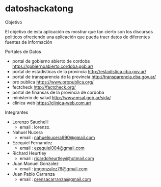# datoshackatong

Objetivo

El objetivo de esta aplicación es mostrar que tan cierto son los discursos politicos ofreciendo una aplicación que pueda traer datos de diferentes fuentes de información

Portales de Datos

* portal de gobierno abierto de cordoba https://gobiernoabierto.cordoba.gob.ar/
* portal de estadisticas de la provincia http://estadistica.cba.gov.ar/
* portal de transparencia de la provincia http://transparencia.cba.gov.ar/
* pro publica  https://www.propublica.org/
* fectcheck http://factcheck.org/
* portal de finansas de la provincia de cordoba 
* ministerio de salud http://www.msal.gob.ar/sida/
* clinica web https://clinica-web.com.ar/

Integrantes

* Lorenzo Sauchelli
  - email : lorenzo.
* Nahuel Nucera
  - email : nahuelnucera990@gmail.com
* Ezequiel Fernandez
  - email : ezequiel004@gmail.com  
* Richard Heurtley
  - email : ricardoheurtley@hotmail.com
* Juan Manuel Gonzalez
  - email : jmgonzalez76@gmail.com
* Juan Pablo Carranza
  - email : prensacarranza@gmail.com
